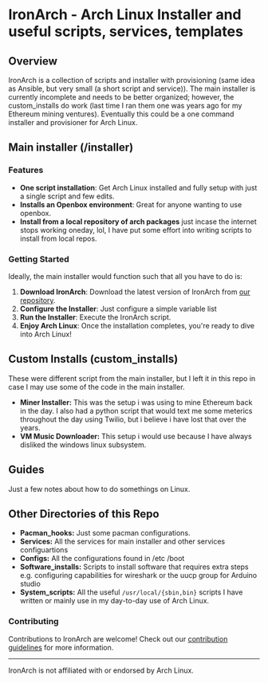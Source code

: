 # IronArch - Arch Linux Installer and useful scripts, services, templates

## Overview

IronArch is a collection of scripts and installer with provisioning (same idea as Ansible, but very small (a short script and service)). The main installer is currently incomplete and needs to be better organized; however, the custom_installs do work (last time I ran them one was years ago for my Ethereum mining ventures). Eventually this could be a one command installer and provisioner for Arch Linux.

## Main installer (/installer)

### Features

- **One script installation**: Get Arch Linux installed and fully setup with just a single script and few edits.
- **Installs an Openbox environment**: Great for anyone wanting to use openbox.
- **Install from a local repository of arch packages** just incase the internet stops working oneday, lol, I have put some effort into writing scripts to install from local repos.

### Getting Started

Ideally, the main installer would function such that all you have to do is:

1. **Download IronArch**: Download the latest version of IronArch from [our repository](#).
2. **Configure the Installer**: Just configure a simple variable list
3. **Run the Installer**: Execute the IronArch script.
4. **Enjoy Arch Linux**: Once the installation completes, you're ready to dive into Arch Linux!

## Custom Installs (custom_installs)

These were different script from the main installer, but I left it in this repo in case I may use some of the code in the main installer.

- **Miner Installer:** This was the setup i was using to mine Ethereum back in the day. I also had a python script that would text me some meterics throughout the day using Twilio, but i believe i have lost that over the years.
- **VM Music Downloader:** This setup i would use because I have always disliked the windows linux subsystem.

## Guides

Just a few notes about how to do somethings on Linux.

## Other Directories of this Repo

- **Pacman_hooks:** Just some pacman configurations.
- **Services:** All the services for main installer and other services configuartions
- **Configs:** All the configurations found in /etc /boot
- **Software_installs:** Scripts to install software that requires extra steps e.g. configuring capabilities for wireshark or the uucp group for Arduino studio
- **System_scripts:** All the useful `/usr/local/{sbin,bin}` scripts I have written or mainly use in my day-to-day use of Arch Linux.

### Contributing

Contributions to IronArch are welcome! Check out our [contribution guidelines](#) for more information.

---

IronArch is not affiliated with or endorsed by Arch Linux.
